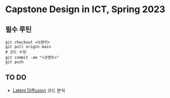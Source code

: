 # Capstone Design in ICT, Spring 2023
## 필수 루틴
```
git checkout <브랜치>
git pull origin main
# 코드 수정
git commit -am "<코맨트>"
git push
```

## TO DO
* [Latent Diffusion](latent-diffusion/) 코드 분석